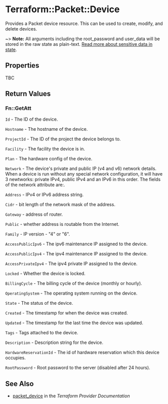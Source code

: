 # Terraform::Packet::Device

Provides a Packet device resource. This can be used to create,
modify, and delete devices.

~> **Note:** All arguments including the root_password and user_data will be stored in
 the raw state as plain-text.
[Read more about sensitive data in state](/docs/state/sensitive-data.html).

## Properties

TBC

## Return Values

### Fn::GetAtt

`Id` - The ID of the device.

`Hostname` - The hostname of the device.

`ProjectId` - The ID of the project the device belongs to.

`Facility` - The facility the device is in.

`Plan` - The hardware config of the device.

`Network` - The device's private and public IP (v4 and v6) network details. When a device is run without any special network configuration, it will have 3 newtworks: private IPv4, public IPv4 and an IPv6 in this order. The fields of the network attribute are:.

`Address` - IPv4 or IPv6 address string.

`Cidr` - bit length of the network mask of the address.

`Gateway` - address of router.

`Public` - whether address is routable from the Internet.

`Family` - IP version - "4" or "6".

`AccessPublicIpv6` - The ipv6 maintenance IP assigned to the device.

`AccessPublicIpv4` - The ipv4 maintenance IP assigned to the device.

`AccessPrivateIpv4` - The ipv4 private IP assigned to the device.

`Locked` - Whether the device is locked.

`BillingCycle` - The billing cycle of the device (monthly or hourly).

`OperatingSystem` - The operating system running on the device.

`State` - The status of the device.

`Created` - The timestamp for when the device was created.

`Updated` - The timestamp for the last time the device was updated.

`Tags` - Tags attached to the device.

`Description` - Description string for the device.

`HardwareReservationId` - The id of hardware reservation which this device occupies.

`RootPassword` - Root password to the server (disabled after 24 hours).

## See Also

* [packet_device](https://www.terraform.io/docs/providers/packet/r/device.html) in the _Terraform Provider Documentation_